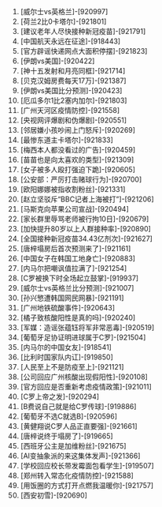 
1. [威尔士vs英格兰]-[920997]
1. [荷兰2比0卡塔尔]-[921801]
1. [建议老年人尽快接种新冠疫苗]-[921791]
1. [中国航天永远在征途]-[918443]
1. [官方辟谣快递网点大面积停摆]-[921823]
1. [伊朗vs美国]-[920422]
1. [神十五发射和月亮同框]-[921714]
1. [贝克汉姆房费每天17万]-[921387]
1. [伊朗vs美国比分预测]-[920423]
1. [厄瓜多尔1比2塞内加尔]-[921803]
1. [广州天河区疫情防控]-[921558]
1. [央视网评爆剧和伪爆剧]-[920551]
1. [邻居嫌小孩吵闹上门怒斥]-[920269]
1. [最惨东道主卡塔尔]-[921833]
1. [梅西本人都没看过的广告]-[920459]
1. [苗苗也是向太喜欢的类型]-[921309]
1. [女子被多人殴打强迫下跪]-[920605]
1. [公安部：严厉打击赌球行为]-[920700]
1. [欧阳娜娜被指收割粉丝]-[921331]
1. [赵立坚驳斥“BBC记者上海被打”]-[921206]
1. [马斯克向苹果公司宣战]-[920494]
1. [家长群里辱骂老师被行拘10日]-[920679]
1. [加快提升80岁以上人群接种率]-[920890]
1. [全国接种新冠疫苗34.43亿剂次]-[921627]
1. [唐梓塌房后首次预测来了]-[921161]
1. [中国女子在韩国工地身亡]-[920883]
1. [内马尔把嘲讽值拉满了]-[921254]
1. [C罗被换下时全场起立鼓掌]-[919937]
1. [威尔士vs英格兰比分预测]-[921007]
1. [孙兴慜遭韩国网民网暴]-[921191]
1. [广州地铁硫酸事件]-[920643]
1. [橘子致核酸阳性是真的吗]-[920240]
1. [军媒：造谣张蕴钰将军非常恶毒]-[920519]
1. [葡萄牙足协证明进球属于C罗]-[921504]
1. [内马尔的中国女友]-[918541]
1. [比利时国家队内讧]-[919850]
1. [人民至上不是防疫至上]-[921121]
1. [公司回应广州核酸出现假阳性]-[920108]
1. [官方回应是否重新考虑疫情政策]-[921011]
1. [C罗上帝之发]-[920294]
1. [B费说自己就是给C罗传球]-[919886]
1. [葡萄牙不选C就选B]-[920596]
1. [黄健翔说C罗人品正直要强]-[921661]
1. [唐梓说终于塌房了]-[919665]
1. [西班牙公主是加维粉丝]-[921675]
1. [AI变抽象派的来这集体发声]-[921366]
1. [学校回应校长带发霉面包看学生]-[919507]
1. [郑州转入常态化疫情防控]-[921588]
1. [用饭圈的方式打开点燃我温暖你]-[921757]
1. [西安初雪]-[920690]